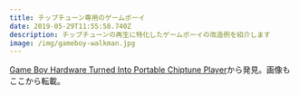 ```yaml
---
title: チップチューン専用のゲームボーイ
date: 2019-05-29T11:55:58.740Z
description: チップチューンの再生に特化したゲームボーイの改造例を紹介します
image: /img/gameboy-walkman.jpg
---
```

[Game Boy Hardware Turned Into Portable Chiptune Player](https://blog.hackster.io/game-boy-hardware-turned-into-portable-chiptune-player-4b7fdaefb65b)から発見。画像もここから転載。
